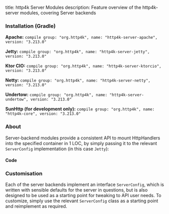 title: http4k Server Modules
description: Feature overview of the http4k-server modules, covering Server backends

### Installation (Gradle)
**Apache:** ```compile group: "org.http4k", name: "http4k-server-apache", version: "3.213.0"```

**Jetty:** ```compile group: "org.http4k", name: "http4k-server-jetty", version: "3.213.0"```

**Ktor CIO:** ```compile group: "org.http4k", name: "http4k-server-ktorcio", version: "3.213.0"```

**Netty:** ```compile group: "org.http4k", name: "http4k-server-netty", version: "3.213.0"```

**Undertow:** ```compile group: "org.http4k", name: "http4k-server-undertow", version: "3.213.0"```

**SunHttp (for development only):** ```compile group: "org.http4k", name: "http4k-core", version: "3.213.0"```

### About
Server-backend modules provide a consistent API to mount HttpHandlers into the specified container in 1 LOC, by 
simply passing it to the relevant `ServerConfig` implementation (in this case `Jetty`):

#### Code [<img class="octocat"/>](https://github.com/http4k/http4k/blob/master/src/docs/guide/modules/servers/example_http.kt)
<script src="https://gist-it.appspot.com/https://github.com/http4k/http4k/blob/master/src/docs/guide/modules/servers/example_http.kt"></script>

### Customisation
Each of the server backends implement an interface `ServerConfig`, which is written with sensible defaults for the server in questions, 
but is also designed to be used as a starting point for tweaking to API user needs. To customize, simply use the relevant `ServerConfig` 
class as a starting point and reimplement as required.
